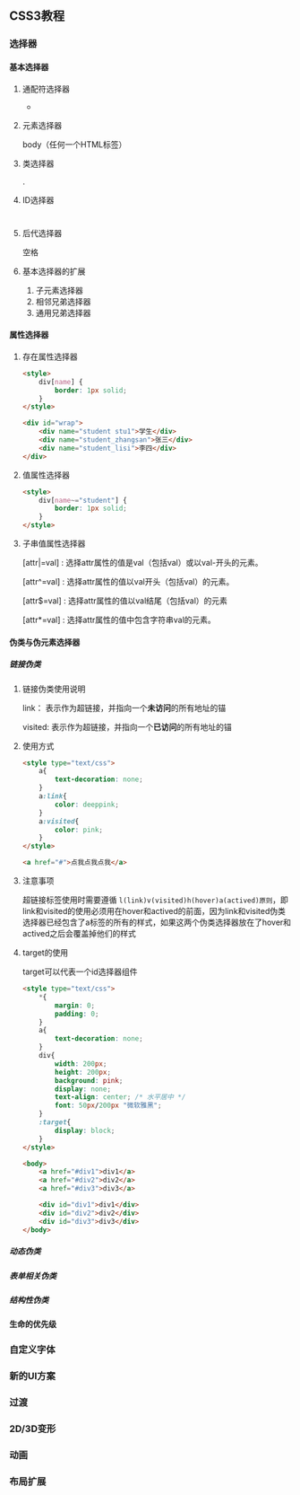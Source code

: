 ## CSS3教程

### 选择器

#### 基本选择器

1. 通配符选择器

   *

2. 元素选择器

   body（任何一个HTML标签）

3. 类选择器

   .

4. ID选择器

   #

5. 后代选择器

   空格

6. 基本选择器的扩展

   1. 子元素选择器
   2. 相邻兄弟选择器
   3. 通用兄弟选择器

#### 属性选择器

1. 存在属性选择器

   ```html
   <style>
       div[name] {
           border: 1px solid;
       }
   </style>
   
   <div id="wrap">
       <div name="student stu1">学生</div>
       <div name="student_zhangsan">张三</div>
       <div name="student_lisi">李四</div>
   </div>
   ```

2. 值属性选择器

   ```html
   <style>
       div[name~="student"] {
           border: 1px solid;
       }
   </style>
   ```

3. 子串值属性选择器

   [attr|=val] : 选择attr属性的值是val（包括val）或以val-开头的元素。

   [attr^=val] : 选择attr属性的值以val开头（包括val）的元素。

   [attr$=val] : 选择attr属性的值以val结尾（包括val）的元素

   [attr*=val] : 选择attr属性的值中包含字符串val的元素。

#### 伪类与伪元素选择器

##### 链接伪类

1. 链接伪类使用说明

   link： 表示作为超链接，并指向一个**未访问**的所有地址的锚

   visited: 表示作为超链接，并指向一个**已访问**的所有地址的锚

2. 使用方式

   ```html
   <style type="text/css">
       a{
           text-decoration: none;
       }
       a:link{
           color: deeppink;
       }
       a:visited{
           color: pink;
       }
   </style>
   
   <a href="#">点我点我点我</a>
   ```

3. 注意事项

   超链接标签使用时需要遵循 `l(link)v(visited)h(hover)a(actived)原则`，即link和visited的使用必须用在hover和actived的前面，因为link和visited伪类选择器已经包含了a标签的所有的样式，如果这两个伪类选择器放在了hover和actived之后会覆盖掉他们的样式

4. target的使用

   target可以代表一个id选择器组件

   ```html
   <style type="text/css">
       *{
           margin: 0;
           padding: 0;
       }
       a{
           text-decoration: none;
       }
       div{
           width: 200px;
           height: 200px;
           background: pink;
           display: none;
           text-align: center; /* 水平居中 */
           font: 50px/200px "微软雅黑";
       }
       :target{
           display: block;
       }
   </style>
   
   <body>
       <a href="#div1">div1</a>
       <a href="#div2">div2</a>
       <a href="#div3">div3</a>
   
       <div id="div1">div1</div>
       <div id="div2">div2</div>
       <div id="div3">div3</div>
   </body>
   ```

   

   

##### 动态伪类

##### 表单相关伪类

##### 结构性伪类

#### 生命的优先级

### 自定义字体

### 新的UI方案

### 过渡

### 2D/3D变形

### 动画

### 布局扩展